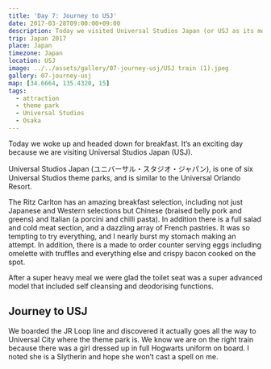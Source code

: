 ```yaml
---
title: 'Day 7: Journey to USJ'
date: 2017-03-28T09:00:00+09:00
description: Today we visited Universal Studios Japan (or USJ as its more popularly known as). We are excited to see the new Harry Potter attractions!
trip: Japan 2017
place: Japan
timezone: Japan
location: USJ
image: ../../assets/gallery/07-journey-usj/USJ train (1).jpeg
gallery: 07-journey-usj
map: [34.6664, 135.4320, 15]
tags:
  - attraction
  - theme park
  - Universal Studios
  - Osaka
---
```


Today we woke up and headed down for breakfast. It’s an exciting day because we are visiting Universal Studios Japan (USJ).

Universal Studios Japan (ユニバーサル・スタジオ・ジャパン), is one of six Universal Studios theme parks, and is similar to the Universal Orlando Resort.

The Ritz Carlton has an amazing breakfast selection, including not just Japanese and Western selections but Chinese (braised belly pork and greens) and Italian (a porcini and chilli pasta). In addition there is a full salad and cold meat section, and a dazzling array of French pastries. It was so tempting to try everything, and I nearly burst my stomach making an attempt. In addition, there is a made to order counter serving eggs including omelette with truffles and everything else and crispy bacon cooked on the spot.

After a super heavy meal we were glad the toilet seat was a super advanced model that included self cleansing and deodorising functions.

## Journey to USJ

We boarded the JR Loop line and discovered it actually goes all the way to Universal City where the theme park is. We know we are on the right train because there was a girl dressed up in full Hogwarts uniform on board. I noted she is a Slytherin and hope she won’t cast a spell on me.
